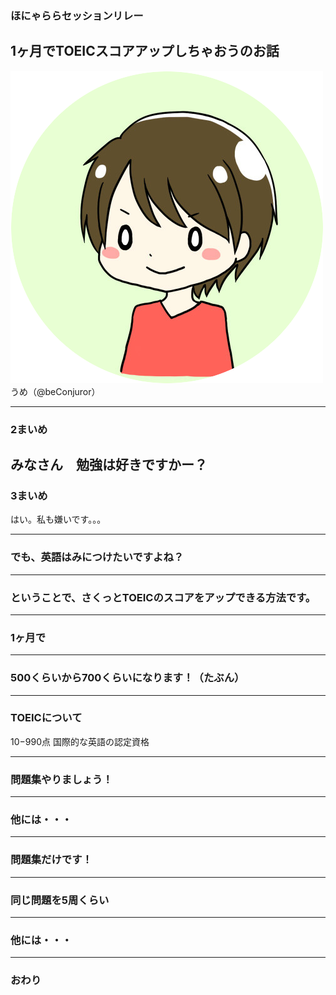### ほにゃららセッションリレー
## 1ヶ月でTOEICスコアアップしちゃおうのお話
![alt](img/IMG_2415_round.png)
うめ（@beConjuror）

---

### 2まいめ
みなさん　勉強は好きですかー？
---

### 3まいめ
はい。私も嫌いです。。。

---

### でも、英語はみにつけたいですよね？

---

### ということで、さくっとTOEICのスコアをアップできる方法です。

---

### 1ヶ月で

---

### 500くらいから700くらいになります！（たぶん）

---

### TOEICについて
10−990点
国際的な英語の認定資格

---

### 問題集やりましょう！

---

### 他には・・・

---

### 問題集だけです！

---

### 同じ問題を5周くらい

---

### 他には・・・

---

### おわり
